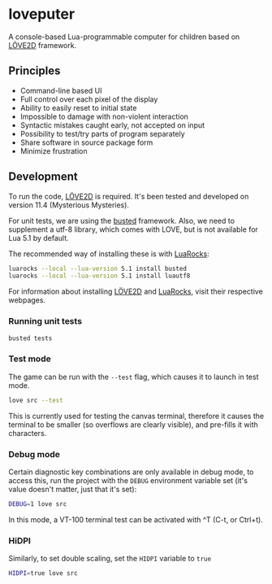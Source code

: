 # loveputer
A console-based Lua-programmable computer for children based on [LÖVE2D] framework.

## Principles
* Command-line based UI
* Full control over each pixel of the display
* Ability to easily reset to initial state
* Impossible to damage with non-violent interaction
* Syntactic mistakes caught early, not accepted on input
* Possibility to test/try parts of program separately
* Share software in source package form
* Minimize frustration


## Development

To run the code, [LÖVE2D] is required. It's been tested and developed on version 11.4 (Mysterious Mysteries).

For unit tests, we are using the [busted] framework.
Also, we need to supplement a utf-8 library, which comes with LOVE, but
is not available for Lua 5.1 by default.

The recommended way of installing these is with [LuaRocks]:

```sh
luarocks --local --lua-version 5.1 install busted
luarocks --local --lua-version 5.1 install luautf8
```

For information about installing [LÖVE2D] and [LuaRocks], visit their respective webpages.


### Running unit tests

```sh
busted tests
```

### Test mode

The game can be run with the `--test` flag, which causes it to launch in test mode.

```sh
love src --test
```

This is currently used for testing the canvas terminal, therefore it causes the terminal to be smaller (so overflows are clearly visible), and pre-fills it with characters.

### Debug mode

Certain diagnostic key combinations are only available in debug mode,
to access this, run the project with the `DEBUG` environment variable set
(it's value doesn't matter, just that it's set):
```sh
DEBUG=1 love src
```

In this mode, a VT-100 terminal test can be activated with ^T (C-t, or Ctrl+t).

### HiDPI

Similarly, to set double scaling, set the `HIDPI` variable to `true`
```sh
HIDPI=true love src
```


[löve2d]: https://love2d.org
[busted]: https://lunarmodules.github.io/busted/
[LuaRocks]: https://luarocks.org/
